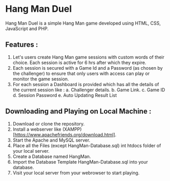 # Hang Man Duel

  Hang Man Duel is a simple Hang Man game developed using HTML, CSS, JavaScript and PHP.

## Features :

  1. Let's users create Hang Man game sessions with custom words of their choice. Each session is active for 6 hrs after which they expire.
  2. Each session is secured with a Game Id and a Password (as chosen by the challenger) to ensure that only users with access can play or monitor the game session.
  3. For each session a Dashboard is provided which has all the details of the current session like :
    a. Challenger details.
    b. Game Link.
    c. Game ID
    d. Session Password
    e. Auto Updating Result List
    
## Downloading and Playing on Local Machine :

  1. Download or clone the repository.
  2. Install a webserver like (XAMPP)[https://www.apachefriends.org/download.html].
  3. Start the Apache and MySQL server.
  4. Place all the Files (except HangMan-Database.sql) int htdocs folder of your local server.
  5. Create a Database named HangMan.
  6. Import the Database Template HangMan-Database.sql into your database.
  7. Visit your local server from your webrowser to start playing.
